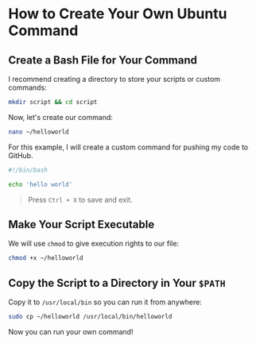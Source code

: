 # How to Create Your Own Ubuntu Command

## Create a Bash File for Your Command

I recommend creating a directory to store your scripts or custom commands:

```bash
mkdir script && cd script
```

Now, let's create our command:

```bash
nano ~/helloworld
```

For this example, I will create a custom command for pushing my code to GitHub.

```bash
#!/bin/bash

echo 'hello world'
```

> Press `Ctrl + X` to save and exit.

## Make Your Script Executable

We will use `chmod` to give execution rights to our file:

```bash
chmod +x ~/helloworld
```

## Copy the Script to a Directory in Your `$PATH`

Copy it to `/usr/local/bin` so you can run it from anywhere:

```bash
sudo cp ~/helloworld /usr/local/bin/helloworld
```

Now you can run your own command!
